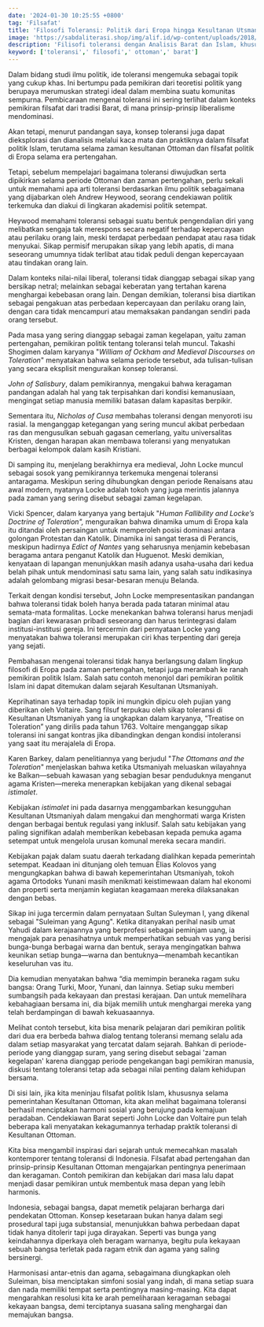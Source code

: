 ```yaml
---
date: '2024-01-30 10:25:55 +0800'
tag: 'Filsafat'
title: 'Filosofi Toleransi: Politik dari Eropa hingga Kesultanan Utsmaniyah'
image: 'https://sabdaliterasi.shop/img/alif.id/wp-content/uploads/2018/11/harmonimedia.jpg.webp'
description: 'Filisofi toleransi dengan Analisis Barat dan Islam, khususnya di Kesultanan Ottoman, serta implikasinya bagi Indonesia dalam harmoni sosial. '
keyword: ['toleransi',' filosofi',' ottoman',' barat']
---
```

<p>Dalam bidang studi ilmu politik, ide toleransi mengemuka sebagai topik yang cukup khas. Ini bertumpu pada pemikiran dari teoretisi politik yang berupaya merumuskan strategi ideal dalam membina suatu komunitas sempurna. Pembicaraan mengenai toleransi ini sering terlihat dalam konteks pemikiran filsafat dari tradisi Barat, di mana prinsip-prinsip liberalisme mendominasi.</p><p>Akan tetapi, menurut pandangan saya, konsep toleransi juga dapat dieksplorasi dan dianalisis melalui kaca mata dan praktiknya dalam filsafat politik Islam, terutama selama zaman kesultanan Ottoman dan filsafat politik di Eropa selama era pertengahan.</p><p>Tetapi, sebelum mempelajari bagaimana toleransi diwujudkan serta dipikirkan selama periode Ottoman dan zaman pertengahan, perlu sekali untuk memahami apa arti toleransi berdasarkan ilmu politik sebagaimana yang dijabarkan oleh Andrew Heywood, seorang cendekiawan politik terkemuka dan diakui di lingkaran akademisi politik setempat.</p><p>Heywood memahami toleransi sebagai suatu bentuk pengendalian diri yang melibatkan sengaja tak merespons secara negatif terhadap kepercayaan atau perilaku orang lain, meski terdapat perbedaan pendapat atau rasa tidak menyukai. Sikap permisif merupakan sikap yang lebih apatis, di mana seseorang umumnya tidak terlibat atau tidak peduli dengan kepercayaan atau tindakan orang lain.</p><p>Dalam konteks nilai-nilai liberal, toleransi tidak dianggap sebagai sikap yang bersikap netral; melainkan sebagai keberatan yang tertahan karena menghargai kebebasan orang lain. Dengan demikian, toleransi bisa diartikan sebagai pengakuan atas perbedaan kepercayaan dan perilaku orang lain, dengan cara tidak mencampuri atau memaksakan pandangan sendiri pada orang tersebut.</p><p>Pada masa yang sering dianggap sebagai zaman kegelapan, yaitu zaman pertengahan, pemikiran politik tentang toleransi telah muncul. Takashi Shogimen dalam karyanya "<em>William of Ockham and Medieval Discourses on Toleration</em>" menyatakan bahwa selama periode tersebut, ada tulisan-tulisan yang secara eksplisit menguraikan konsep toleransi.</p><p><em>John of Salisbury</em>, dalam pemikirannya, mengakui bahwa keragaman pandangan adalah hal yang tak terpisahkan dari kondisi kemanusiaan, mengingat setiap manusia memiliki batasan dalam kapasitas berpikir.</p><p>Sementara itu, <em>Nicholas of Cusa</em> membahas toleransi dengan menyoroti isu rasial. Ia menganggap ketegangan yang sering muncul akibat perbedaan ras dan mengusulkan sebuah gagasan cemerlang, yaitu universalitas Kristen, dengan harapan akan membawa toleransi yang menyatukan berbagai kelompok dalam kasih Kristiani.</p><p>Di samping itu, menjelang berakhirnya era medieval, John Locke muncul sebagai sosok yang pemikirannya terkemuka mengenai toleransi antaragama. Meskipun sering dihubungkan dengan periode Renaisans atau awal modern, nyatanya Locke adalah tokoh yang juga merintis jalannya pada zaman yang sering disebut sebagai zaman kegelapan.</p><p>Vicki Spencer, dalam karyanya yang bertajuk "<em>Human Fallibility and Locke’s Doctrine of Toleration",</em> menguraikan bahwa dinamika umum di Eropa kala itu ditandai oleh persaingan untuk memperoleh posisi dominasi antara golongan Protestan dan Katolik. Dinamika ini sangat terasa di Perancis, meskipun hadirnya <em>Edict of Nantes</em> yang seharusnya menjamin kebebasan beragama antara penganut Katolik dan Huguenot. Meski demikian, kenyataan di lapangan menunjukkan masih adanya usaha-usaha dari kedua belah pihak untuk mendominasi satu sama lain, yang salah satu indikasinya adalah gelombang migrasi besar-besaran menuju Belanda.</p><p>Terkait dengan kondisi tersebut, John Locke mempresentasikan pandangan bahwa toleransi tidak boleh hanya berada pada tataran minimal atau semata-mata formalitas. Locke menekankan bahwa toleransi harus menjadi bagian dari kewarasan pribadi seseorang dan harus terintegrasi dalam institusi-institusi gereja. Ini tercermin dari pernyataan Locke yang menyatakan bahwa toleransi merupakan ciri khas terpenting dari gereja yang sejati.</p><p>Pembahasan mengenai toleransi tidak hanya berlangsung dalam lingkup filosofi di Eropa pada zaman pertengahan, tetapi juga merambah ke ranah pemikiran politik Islam. Salah satu contoh menonjol dari pemikiran politik Islam ini dapat ditemukan dalam sejarah Kesultanan Utsmaniyah. </p><p>Keprihatinan saya terhadap topik ini mungkin dipicu oleh pujian yang diberikan oleh Voltaire. Sang filsuf terpukau oleh sikap toleransi di Kesultanan Utsmaniyah yang ia ungkapkan dalam karyanya, “Treatise on Toleration” yang dirilis pada tahun 1763. Voltaire menganggap sikap toleransi ini sangat kontras jika dibandingkan dengan kondisi intoleransi yang saat itu merajalela di Eropa.</p><p>Karen Barkey, dalam penelitiannya yang berjudul "<em>The Ottomans and the Toleration</em>" menjelaskan bahwa ketika Utsmaniyah meluaskan wilayahnya ke Balkan—sebuah kawasan yang sebagian besar penduduknya menganut agama Kristen—mereka menerapkan kebijakan yang dikenal sebagai <em>istimalet</em>.</p><p>Kebijakan <em>istimalet</em> ini pada dasarnya menggambarkan kesungguhan Kesultanan Utsmaniyah dalam mengakui dan menghormati warga Kristen dengan berbagai bentuk regulasi yang inklusif. Salah satu kebijakan yang paling signifikan adalah memberikan kebebasan kepada pemuka agama setempat untuk mengelola urusan komunal mereka secara mandiri.</p><p>Kebijakan pajak dalam suatu daerah terkadang dialihkan kepada pemerintah setempat. Keadaan ini ditunjang oleh temuan Elias Kolovos yang mengungkapkan bahwa di bawah kepemerintahan Utsmaniyah, tokoh agama Ortodoks Yunani masih menikmati keistimewaan dalam hal ekonomi dan properti serta menjamin kegiatan keagamaan mereka dilaksanakan dengan bebas.</p><p>Sikap ini juga tercermin dalam pernyataan Sultan Suleyman I, yang dikenal sebagai "Suleiman yang Agung". Ketika ditanyakan perihal nasib umat Yahudi dalam kerajaannya yang berprofesi sebagai peminjam uang, ia mengajak para penasihatnya untuk memperhatikan sebuah vas yang berisi bunga-bunga berbagai warna dan bentuk, seraya mengingatkan bahwa keunikan setiap bunga—warna dan bentuknya—menambah kecantikan keseluruhan vas itu.</p><p>Dia kemudian menyatakan bahwa “dia memimpin beraneka ragam suku bangsa: Orang Turki, Moor, Yunani, dan lainnya. Setiap suku memberi sumbangsih pada kekayaan dan prestasi kerajaan. Dan untuk memelihara kebahagiaan bersama ini, dia bijak memilih untuk menghargai mereka yang telah berdampingan di bawah kekuasaannya.</p><p>Melihat contoh tersebut, kita bisa menarik pelajaran dari pemikiran politik dari dua era berbeda bahwa dialog tentang toleransi memang selalu ada dalam setiap masyarakat yang tercatat dalam sejarah. Bahkan di periode-periode yang dianggap suram, yang sering disebut sebagai 'zaman kegelapan' karena dianggap periode pengekangan bagi pemikiran manusia, diskusi tentang toleransi tetap ada sebagai nilai penting dalam kehidupan bersama.</p><p>Di sisi lain, jika kita meninjau filsafat politik Islam, khususnya selama pemerintahan Kesultanan Ottoman, kita akan melihat bagaimana toleransi berhasil menciptakan harmoni sosial yang berujung pada kemajuan peradaban. Cendekiawan Barat seperti John Locke dan Voltaire pun telah beberapa kali menyatakan kekagumannya terhadap praktik toleransi di Kesultanan Ottoman.</p><p>Kita bisa mengambil inspirasi dari sejarah untuk memecahkan masalah kontemporer tentang toleransi di Indonesia. Filsafat abad pertengahan dan prinsip-prinsip Kesultanan Ottoman mengajarkan pentingnya penerimaan dan keragaman. Contoh pemikiran dan kebijakan dari masa lalu dapat menjadi dasar pemikiran untuk membentuk masa depan yang lebih harmonis.</p><p>Indonesia, sebagai bangsa, dapat memetik pelajaran berharga dari pendekatan Ottoman. Konsep kesetaraan bukan hanya dalam segi prosedural tapi juga substansial, menunjukkan bahwa perbedaan dapat tidak hanya ditolerir tapi juga dirayakan. Seperti vas bunga yang keindahannya diperkaya oleh beragam warnanya, begitu pula kekayaan sebuah bangsa terletak pada ragam etnik dan agama yang saling bersinergi.</p><p>Harmonisasi antar-etnis dan agama, sebagaimana diungkapkan oleh Suleiman, bisa menciptakan simfoni sosial yang indah, di mana setiap suara dan nada memiliki tempat serta pentingnya masing-masing. Kita dapat mengarahkan resolusi kita ke arah pemeliharaan keragaman sebagai kekayaan bangsa, demi terciptanya suasana saling menghargai dan memajukan bangsa.</p>